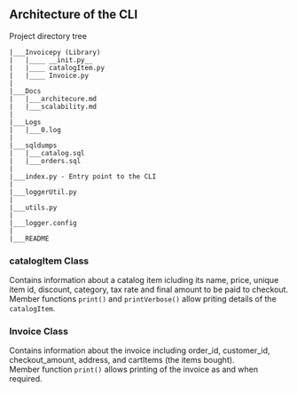 ## Architecture of the CLI

Project directory tree
```
|___Invoicepy (Library)
|   |____ __init.py__
|   |____ catalogItem.py
|   |____ Invoice.py
|
|___Docs
|   |___architecure.md
|   |___scalability.md
|
|___Logs
|   |___0.log
|
|___sqldumps
|   |___catalog.sql
|   |___orders.sql
|
|___index.py - Entry point to the CLI
|
|___loggerUtil.py
|
|___utils.py
|
|___logger.config
|
|___README
```


### catalogItem Class
Contains information about a catalog item icluding its name, price, unique item id, discount, category, tax rate and final amount to be paid to checkout.<br>
Member functions `print()` and `printVerbose()` allow priting details of the `catalogItem`.


### Invoice Class
Contains information about the invoice including order_id, customer_id, checkout_amount, address, and cartItems (the items bought).<br>
Member function `print()` allows printing of the invoice as and when required.

